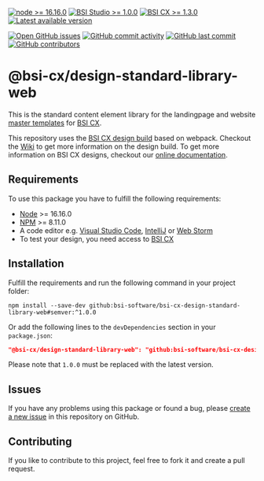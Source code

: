 [![node >= 16.16.0](https://img.shields.io/badge/node-%3E%3D16.16.0-brightgreen)](https://nodejs.org/)
[![BSI Studio >= 1.0.0](https://img.shields.io/badge/BSI%20Studio-%3E%3D1.0.0-brightgreen)](https://www.bsi-software.com/cx)
[![BSI CX >= 1.3.0](https://img.shields.io/badge/BSI%20CX-%3E%3D1.3.0-brightgreen)](https://www.bsi-software.com/cx)
[![Latest available version](https://img.shields.io/github/v/tag/bsi-software/bsi-cx-design-standard-library-web?label=npm)](https://github.com/bsi-software/bsi-cx-design-standard-library-web/releases)

[![Open GitHub issues](https://img.shields.io/github/issues/bsi-software/bsi-cx-design-standard-library-web)](https://github.com/bsi-software/bsi-cx-design-standard-library-web/issues)
[![GitHub commit activity](https://img.shields.io/github/commit-activity/w/bsi-software/bsi-cx-design-standard-library-web)](https://github.com/bsi-software/bsi-cx-design-standard-library-web/commits)
[![GitHub last commit](https://img.shields.io/github/last-commit/bsi-software/bsi-cx-design-standard-library-web)](https://github.com/bsi-software/bsi-cx-design-standard-library-web/commits)
[![GitHub contributors](https://img.shields.io/github/contributors/bsi-software/bsi-cx-design-standard-library-web)](https://github.com/bsi-software/bsi-cx-design-standard-library-web/graphs/contributors)


# @bsi-cx/design-standard-library-web

This is the standard content element library for the landingpage and website [master templates](https://github.com/bsi-software/bsi-cx-design-master-template-web) for [BSI CX](https://www.bsi-software.com/en/cx).

This repository uses the [BSI CX design build](https://github.com/bsi-software/bsi-cx-design-build) based on webpack. Checkout
the [Wiki](https://github.com/bsi-software/bsi-cx-design-build/wiki) to get more information on the design build.
To get more information on BSI CX designs, checkout our [online documentation](https://bsi-software.github.io/bsi-cx-docs/).

## Requirements

To use this package you have to fulfill the following requirements:

* [Node](https://nodejs.org/) >= 16.16.0
* [NPM](https://nodejs.org/) >= 8.11.0
* A code editor e.g. [Visual Studio Code](https://code.visualstudio.com/), [IntelliJ](https://www.jetbrains.com/idea/)
  or [Web Storm](https://www.jetbrains.com/webstorm/)
* To test your design, you need access to [BSI CX](https://www.bsi-software.com/cx)

## Installation

Fulfill the requirements and run the following command in your project folder:

````shell script
npm install --save-dev github:bsi-software/bsi-cx-design-standard-library-web#semver:^1.0.0
````

Or add the following lines to the `devDependencies` section in your `package.json`:

````json
"@bsi-cx/design-standard-library-web": "github:bsi-software/bsi-cx-design-standard-library-web#semver:^1.0.0"
````
Please note that `1.0.0` must be replaced with the latest version.

## Issues

If you have any problems using this package or found a bug,
please [create a new issue](https://github.com/bsi-software/bsi-cx-design-standard-library-web/issues) in this repository on GitHub.

## Contributing

If you like to contribute to this project, feel free to fork it and create a pull request.
